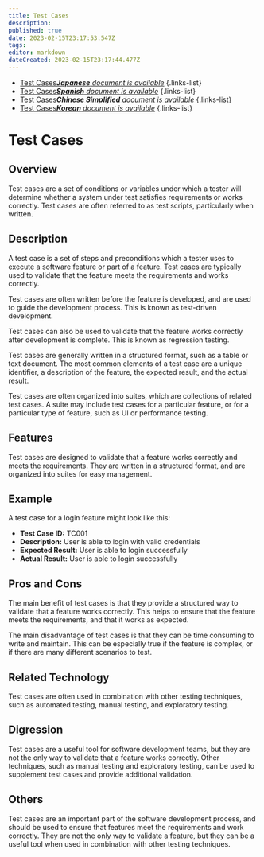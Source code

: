 ```yaml
---
title: Test Cases
description: 
published: true
date: 2023-02-15T23:17:53.547Z
tags: 
editor: markdown
dateCreated: 2023-02-15T23:17:44.477Z
---
```


- [Test Cases***Japanese** document is available*](/ja/Knowledge-base/Dictionary/test-cases)
{.links-list}
- [Test Cases***Spanish** document is available*](/es/Knowledge-base/Dictionary/test-cases)
{.links-list}
- [Test Cases***Chinese Simplified** document is available*](/zh/Knowledge-base/Dictionary/test-cases)
{.links-list}
- [Test Cases***Korean** document is available*](/ko/Knowledge-base/Dictionary/test-cases)
{.links-list}


# Test Cases

## Overview
Test cases are a set of conditions or variables under which a tester will determine whether a system under test satisfies requirements or works correctly. Test cases are often referred to as test scripts, particularly when written.

## Description
A test case is a set of steps and preconditions which a tester uses to execute a software feature or part of a feature. Test cases are typically used to validate that the feature meets the requirements and works correctly.

Test cases are often written before the feature is developed, and are used to guide the development process. This is known as test-driven development.

Test cases can also be used to validate that the feature works correctly after development is complete. This is known as regression testing.

Test cases are generally written in a structured format, such as a table or text document. The most common elements of a test case are a unique identifier, a description of the feature, the expected result, and the actual result.

Test cases are often organized into suites, which are collections of related test cases. A suite may include test cases for a particular feature, or for a particular type of feature, such as UI or performance testing.

## Features
Test cases are designed to validate that a feature works correctly and meets the requirements. They are written in a structured format, and are organized into suites for easy management.

## Example
A test case for a login feature might look like this:

* **Test Case ID:** TC001
* **Description:** User is able to login with valid credentials
* **Expected Result:** User is able to login successfully
* **Actual Result:** User is able to login successfully

## Pros and Cons
The main benefit of test cases is that they provide a structured way to validate that a feature works correctly. This helps to ensure that the feature meets the requirements, and that it works as expected.

The main disadvantage of test cases is that they can be time consuming to write and maintain. This can be especially true if the feature is complex, or if there are many different scenarios to test.

## Related Technology
Test cases are often used in combination with other testing techniques, such as automated testing, manual testing, and exploratory testing.

## Digression
Test cases are a useful tool for software development teams, but they are not the only way to validate that a feature works correctly. Other techniques, such as manual testing and exploratory testing, can be used to supplement test cases and provide additional validation.

## Others
Test cases are an important part of the software development process, and should be used to ensure that features meet the requirements and work correctly. They are not the only way to validate a feature, but they can be a useful tool when used in combination with other testing techniques.